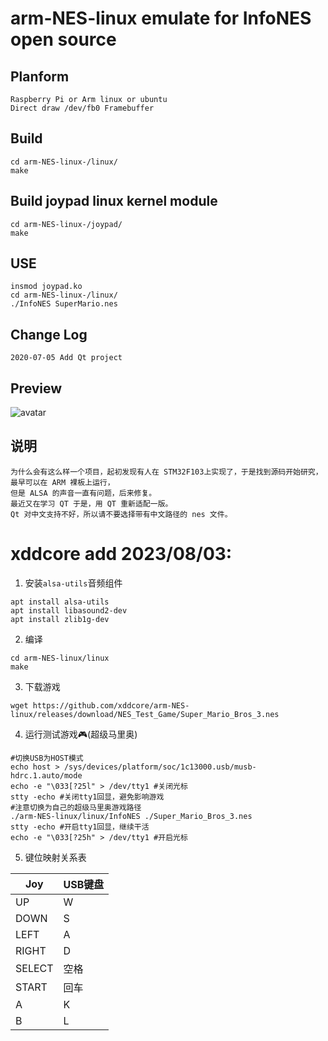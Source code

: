 <!--
 * @Author: Chengsen Dong 1034029664@qq.com
 * @Date: 2023-08-02 23:53:02
 * @LastEditors: Chengsen Dong 1034029664@qq.com
 * @LastEditTime: 2023-08-06 18:55:05
 * @FilePath: /arm-NES-linux/README.md
 * @Description: 这是默认设置,请设置`customMade`, 打开koroFileHeader查看配置 进行设置: https://github.com/OBKoro1/koro1FileHeader/wiki/%E9%85%8D%E7%BD%AE
-->
# arm-NES-linux emulate for InfoNES open source
## Planform
	Raspberry Pi or Arm linux or ubuntu
	Direct draw /dev/fb0 Framebuffer

## Build
	cd arm-NES-linux-/linux/
	make

## Build joypad linux kernel module
	cd arm-NES-linux-/joypad/
	make


## USE
	insmod joypad.ko
	cd arm-NES-linux-/linux/
	./InfoNES SuperMario.nes

## Change Log
	2020-07-05 Add Qt project

## Preview
![avatar](https://github.com/nejidev/arm-NES-linux/blob/master/Qt/qt_nes.jpg?raw=true )

## 说明
	为什么会有这么样一个项目，起初发现有人在 STM32F103上实现了，于是找到源码开始研究，最早可以在 ARM 裸板上运行，
	但是 ALSA 的声音一直有问题，后来修复。
	最近又在学习 QT 于是，用 QT 重新适配一版。
	Qt 对中文支持不好，所以请不要选择带有中文路径的 nes 文件。


# xddcore add 2023/08/03:

1. 安装`alsa-utils`音频组件
```
apt install alsa-utils
apt install libasound2-dev
apt install zlib1g-dev
```

2. 编译
```
cd arm-NES-linux/linux
make
```

3. 下载游戏
```
wget https://github.com/xddcore/arm-NES-linux/releases/download/NES_Test_Game/Super_Mario_Bros_3.nes
```

4. 运行测试游戏🎮(超级马里奥)
```
#切换USB为HOST模式
echo host > /sys/devices/platform/soc/1c13000.usb/musb-hdrc.1.auto/mode
echo -e "\033[?25l" > /dev/tty1 #关闭光标
stty -echo #关闭tty1回显，避免影响游戏
#注意切换为自己的超级马里奥游戏路径
./arm-NES-linux/linux/InfoNES ./Super_Mario_Bros_3.nes
stty -echo #开启tty1回显，继续干活
echo -e "\033[?25h" > /dev/tty1 #开启光标
```

5. 键位映射关系表

 |  Joy   |USB键盘  |
|  ----  |---- |
| UP | W |
| DOWN  | S |
| LEFT | A |
| RIGHT  | D |
| SELECT | 空格 |
| START  | 回车 |
| A | K |
| B  | L |
